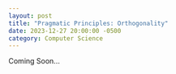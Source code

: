 ```yaml
---
layout: post
title: "Pragmatic Principles: Orthogonality"
date: 2023-12-27 20:00:00 -0500
category: Computer Science
---
```


Coming Soon...
